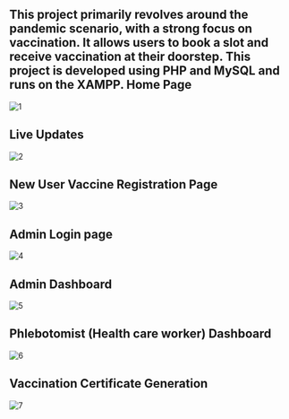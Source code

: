 This project primarily revolves around the pandemic scenario, with a strong focus on vaccination. It allows users to book a slot and receive vaccination at their doorstep. This project is developed using PHP and MySQL and runs on the XAMPP.
Home Page
---------------------------------------------------------------------------------------------------------------------------------------------------
![1](https://github.com/dkrishz/Covid19-Vaccination-Management-System/assets/161418129/29b86845-415b-493f-ad82-f35266585f07)

Live Updates
---------------------------------------------------------------------------------------------------------------------------------------------------
![2](https://github.com/dkrishz/Covid19-Vaccination-Management-System/assets/161418129/94f3dcf3-512d-4908-b9a8-4a0ac5786664)

New User Vaccine Registration Page
---------------------------------------------------------------------------------------------------------------------------------------------------
![3](https://github.com/dkrishz/Covid19-Vaccination-Management-System/assets/161418129/390443a1-aaa0-4b47-b6e4-07e282cd276d)

Admin Login page
---------------------------------------------------------------------------------------------------------------------------------------------------
![4](https://github.com/dkrishz/Covid19-Vaccination-Management-System/assets/161418129/8a0b6fad-27c8-47c3-8ceb-52ab45a1c4df)

Admin Dashboard 
---------------------------------------------------------------------------------------------------------------------------------------------------
![5](https://github.com/dkrishz/Covid19-Vaccination-Management-System/assets/161418129/e9fbfb50-f9bc-4273-9fe7-910a7cf712bb)

Phlebotomist (Health care worker) Dashboard 
---------------------------------------------------------------------------------------------------------------------------------------------------
![6](https://github.com/dkrishz/Covid19-Vaccination-Management-System/assets/161418129/0ae32e03-b0c0-4bef-9a53-8411ce8dd7d4)

Vaccination Certificate Generation
---------------------------------------------------------------------------------------------------------------------------------------------------
![7](https://github.com/dkrishz/Covid19-Vaccination-Management-System/assets/161418129/252de10f-175b-43b6-8e5f-025764bebd60)



